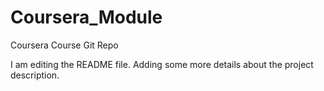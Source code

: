 # Coursera_Module
Coursera Course Git Repo

I am editing the README file. Adding some more details about the project description.
